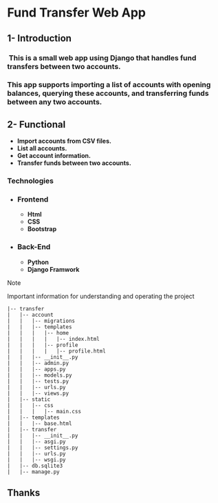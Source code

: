 # Fund Transfer Web App


## 1- Introduction

### ‭ This is a small web app using Django that handles fund transfers between two accounts.
### This app‬ supports importing a list of accounts with opening balances, querying these accounts, and‬ transferring funds between any two accounts.

## 2- Functional
  - **Import accounts from CSV files.**
  - **List all accounts.‬**
  - **Get account information.‬**
  - **Transfer funds between two accounts.‬**

### Technologies
  - ### Frontend
     - **Html**
     - **CSS**
     - **Bootstrap**
  - ### Back-End
     - **Python**
     - **Django Framwork**

> [!NOTE]
> Important information for understanding and operating the project


    |-- transfer
    |   |-- account
    |   |   |-- migrations
    |   |   |-- templates
    |   |   |   |-- home
    |   |   |   |   |-- index.html
    |   |   |   |-- profile
    |   |   |   |   |-- profile.html
    |   |   |-- __init__.py
    |   |   |-- admin.py
    |   |   |-- apps.py
    |   |   |-- models.py
    |   |   |-- tests.py
    |   |   |-- urls.py
    |   |   |-- views.py
    |   |-- static
    |   |   |-- css
    |   |   |   |-- main.css
    |   |-- templates
    |   |   |-- base.html
    |   |-- transfer
    |   |   |-- __init__.py
    |   |   |-- asgi.py
    |   |   |-- settings.py
    |   |   |-- urls.py
    |   |   |-- wsgi.py
    |   |-- db.sqlite3
    |   |-- manage.py

## Thanks
